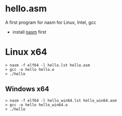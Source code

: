 # hello.asm 
A first program for nasm for Linux, Intel, gcc

* install [nasm](https://nasm.us) first

# Linux x64

```
> nasm -f elf64 -l hello.lst hello.asm
> gcc -o hello hello.o
> ./hello
```

## Windows x64

```
> nasm -f elf64 -l hello_win64.lst hello_win64.asm
> gcc -o hello hello_win64.o
> ./hello
```
